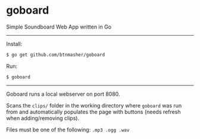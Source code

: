 # goboard
Simple Soundboard Web App written in Go

___

Install:

```bash
$ go get github.com/btnmasher/goboard

```

Run:
```bash
$ goboard

```
___

Goboard runs a local webserver on port 8080.

Scans the `clips/` folder in the working directory where `goboard` was run from and automatically populates the page with buttons (needs refresh when adding/removing clips).

Files must be one of the following: `.mp3 .ogg .wav`